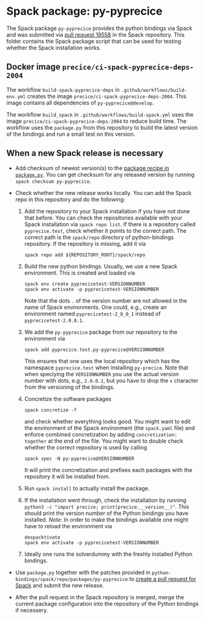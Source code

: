 # Spack package: py-pyprecice

The Spack package `py-pyprecice` provides the python bindings via Spack and was submitted via [pull request 19558](https://github.com/spack/spack/pull/19558) in the Spack repository. This folder contains the Spack package script that can be used for testing whether the Spack installation works.

## Docker image `precice/ci-spack-pyprecice-deps-2004`

The workflow `build-spack-pyprecice-deps` in `.github/workflows/build-env.yml` creates the image `precice/ci-spack-pyprecice-deps-2004`. This image contains all dependencies of `py-pyprecice@develop`.

The workflow `build_spack` in `.github/workflows/build-spack.yml` uses the image `precice/ci-spack-pyprecice-deps-2004` to reduce build time. The workflow uses the `package.py` from this repository to build the latest version of the bindings and run a small test on this version.

## When a new Spack release is necessary

* Add checksum of newest version(s) to the [package recipe in `package.py`](https://github.com/precice/python-bindings/blob/develop/spack/repo/packages/py-pyprecice/package.py). You can get checksum for any released version by running `spack checksum py-pyprecice`.
* Check whether the new release works locally. You can add the Spack repo in this repository and do the following:

  1. Add the repository to your Spack installation if you have not done that before. You can check the repositories available with your Spack installation via `spack repo list`. If there is a repository called `pyprecice.test`, check whether it points to the correct path. The correct path is the `spack/repo` directory of python-bindings repository. If the repository is missing, add it via

     ```text
     spack repo add ${REPOSITORY_ROOT}/spack/repo
     ```

  2. Build the new python bindings. Usually, we use a new Spack environment. This is created and loaded via

     ```text
     spack env create pyprecicetest-VERSIONNUMBER
     spack env activate -p pyprecicetest-VERSIONNUMBER
     ```

     Note that the dots `.` of the version number are not allowed in the name of Spack environments. One could, e.g., create an environment named `pyprecicetest-2_0_0_1` instead of `pyprecicetest-2.0.0.1`.

  3. We add the `py-pyprecice` package from our repository to the environment via

     ```text
     spack add pyprecice.test.py-pyprecice@VERSIONNUMBER
     ```

     This ensures that one uses the local repository which has the namespace `pyprecice.test` when installing `py-precice`. Note that when speciying the `VERSIONNUMBER` you use the actual version number with dots, e.g., `2.0.0.1`, but you have to drop the `v` character from the versioning of the bindings.

  4. Concretize the software packages

     ```text
     spack concretize -f
     ```

     and check whether everything looks good. You might want to edit the environment of the Spack environment (the `spack.yaml` file) and enforce combined concretization by adding `concretization: together` at the end of the file. You might want to double check whether the correct repository is used by calling

     ```text
     spack spec -N py-pyprecice@VERSIONNUMBER
     ```

     It will print the concretization and prefixes each packages with the repository it will be installed from.

  5. Run `spack install` to actually install the package.

  6. If the installation went through, check the installation by running `python3 -c "import precice; print(precice.__version__)"`. This should print the version number of the Python bindings you have installed. *Note*: In order to make the bindings available one might have to reload the environment via

     ```text
     despacktivate
     spack env activate -p pyprecicetest-VERSIONNUMBER
     ```

  7. Ideally one runs the solverdummy with the freshly installed Python bindings.

* Use `package.py` together with the patches provided in `python-bindings/spack/repo/packages/py-pyprecice` to [create a pull request for Spack](https://github.com/spack/spack/compare) and submit the new release.
* After the pull request in the Spack repository is merged, merge the current package configuration into the repository of the Python bindings if necessery.
